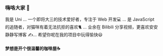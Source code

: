 ### 嗨咯大家 👋
我是 Uni ...
一个即将大三的技术爱好者，专注于 Web 开发💻 ...
是 JavaScript 的追随者，对猫咪有着无法抗拒的喜欢🐈 ...
业余在 Bilibili 分享视频，更喜欢安安静静写博客 ✍...
希望你呢在我的项目中玩得愉快😃

#### 梦想是开个很温馨的咖啡屋☕

<!--
**Unicorn-NightFury/Unicorn-NightFury** is a ✨ _special_ ✨ repository because its `README.md` (this file) appears on your GitHub profile.

Here are some ideas to get you started:

- 🔭 I’m currently working on ...
- 🌱 I’m currently learning ...
- 👯 I’m looking to collaborate on ...
- 🤔 I’m looking for help with ...
- 💬 Ask me about ...
- 📫 How to reach me: ...
- 😄 Pronouns: ...
- ⚡ Fun fact: ...
-->
